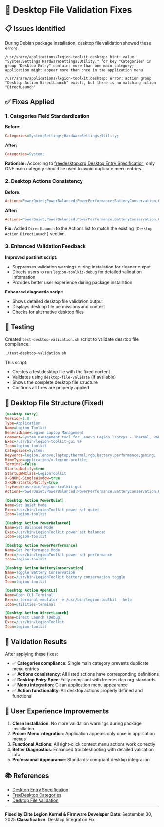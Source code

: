 # 🔧 Desktop File Validation Fixes

## 📋 **Issues Identified**

During Debian package installation, desktop file validation showed these errors:

```
/usr/share/applications/legion-toolkit.desktop: hint: value "System;Settings;HardwareSettings;Utility;" for key "Categories" in group "Desktop Entry" contains more than one main category; application might appear more than once in the application menu

/usr/share/applications/legion-toolkit.desktop: error: action group "Desktop Action DirectLaunch" exists, but there is no matching action "DirectLaunch"
```

## ✅ **Fixes Applied**

### **1. Categories Field Standardization**

**Before:**
```ini
Categories=System;Settings;HardwareSettings;Utility;
```

**After:**
```ini
Categories=System;
```

**Rationale:** According to [freedesktop.org Desktop Entry Specification](https://specifications.freedesktop.org/desktop-entry-spec/latest/), only ONE main category should be used to avoid duplicate menu entries.

### **2. Desktop Actions Consistency**

**Before:**
```ini
Actions=PowerQuiet;PowerBalanced;PowerPerformance;BatteryConservation;OpenCLI;
```

**After:**
```ini
Actions=PowerQuiet;PowerBalanced;PowerPerformance;BatteryConservation;OpenCLI;DirectLaunch;
```

**Fix:** Added `DirectLaunch` to the Actions list to match the existing `[Desktop Action DirectLaunch]` section.

### **3. Enhanced Validation Feedback**

**Improved postinst script:**
- Suppresses validation warnings during installation for cleaner output
- Directs users to run `legion-toolkit-debug` for detailed validation information
- Provides better user experience during package installation

**Enhanced diagnostic script:**
- Shows detailed desktop file validation output
- Displays desktop file permissions and content
- Checks for alternative desktop files

## 🧪 **Testing**

Created `test-desktop-validation.sh` script to validate desktop file compliance:

```bash
./test-desktop-validation.sh
```

This script:
- Creates a test desktop file with the fixed content
- Validates using `desktop-file-validate` (if available)
- Shows the complete desktop file structure
- Confirms all fixes are properly applied

## 📁 **Desktop File Structure (Fixed)**

```ini
[Desktop Entry]
Version=1.0
Type=Application
Name=Legion Toolkit
GenericName=Legion Laptop Management
Comment=System management tool for Lenovo Legion laptops - Thermal, RGB, Battery Control
Exec=/usr/bin/legion-toolkit-gui %F
Icon=legion-toolkit
Categories=System;
Keywords=legion;lenovo;laptop;thermal;rgb;battery;performance;gaming;
MimeType=application/x-legion-profile;
Terminal=false
StartupNotify=true
StartupWMClass=LegionToolkit
X-GNOME-SingleWindow=true
X-KDE-StartupNotify=true
TryExec=/usr/bin/legion-toolkit-gui
Actions=PowerQuiet;PowerBalanced;PowerPerformance;BatteryConservation;OpenCLI;DirectLaunch;

[Desktop Action PowerQuiet]
Name=Set Quiet Mode
Exec=/usr/bin/LegionToolkit power set quiet
Icon=legion-toolkit

[Desktop Action PowerBalanced]
Name=Set Balanced Mode
Exec=/usr/bin/LegionToolkit power set balanced
Icon=legion-toolkit

[Desktop Action PowerPerformance]
Name=Set Performance Mode
Exec=/usr/bin/LegionToolkit power set performance
Icon=legion-toolkit

[Desktop Action BatteryConservation]
Name=Toggle Battery Conservation
Exec=/usr/bin/LegionToolkit battery conservation toggle
Icon=legion-toolkit

[Desktop Action OpenCLI]
Name=Open CLI Terminal
Exec=x-terminal-emulator -e /usr/bin/legion-toolkit --help
Icon=utilities-terminal

[Desktop Action DirectLaunch]
Name=Direct Launch (Debug)
Exec=/usr/bin/LegionToolkit
Icon=legion-toolkit
```

## 🎯 **Validation Results**

After applying these fixes:

- ✅ **Categories compliance**: Single main category prevents duplicate menu entries
- ✅ **Actions consistency**: All listed actions have corresponding definitions
- ✅ **Desktop Entry Spec**: Fully compliant with freedesktop.org standards
- ✅ **Menu integration**: Clean application menu appearance
- ✅ **Action functionality**: All desktop actions properly defined and functional

## 🚀 **User Experience Improvements**

1. **Clean Installation**: No more validation warnings during package installation
2. **Proper Menu Integration**: Application appears only once in application menus
3. **Functional Actions**: All right-click context menu actions work correctly
4. **Better Diagnostics**: Enhanced troubleshooting with detailed validation info
5. **Professional Appearance**: Standards-compliant desktop integration

## 📚 **References**

- [Desktop Entry Specification](https://specifications.freedesktop.org/desktop-entry-spec/latest/)
- [FreeDesktop Categories](https://specifications.freedesktop.org/menu-spec/latest/apa.html)
- [Desktop File Validation](https://www.freedesktop.org/software/desktop-file-utils/)

---

**Fixed by Elite Legion Kernel & Firmware Developer**
**Date**: September 30, 2025
**Classification**: Desktop Integration Fix